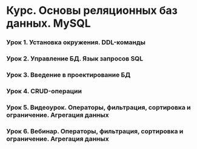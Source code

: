﻿# Курс. Основы реляционных баз данных. MySQL
### Урок 1. Установка окружения. DDL-команды
### Урок 2. Управление БД. Язык запросов SQL
### Урок 3. Введение в проектирование БД
### Урок 4. CRUD-операции
### Урок 5. Видеоурок. Операторы, фильтрация, сортировка и ограничение. Агрегация данных
### Урок 6. Вебинар. Операторы, фильтрация, сортировка и ограничение. Агрегация данных

